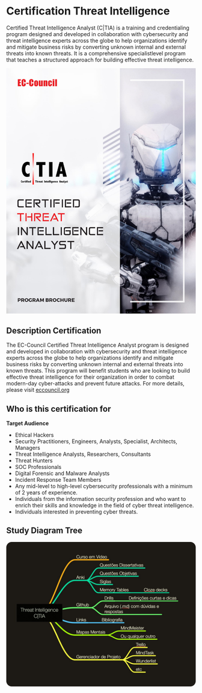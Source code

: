 # Certification Threat Intelligence
Certified Threat Intelligence Analyst (C|TIA) is a training and credentialing program designed and developed in collaboration with cybersecurity and threat intelligence experts across the globe to help organizations identify and mitigate business risks by converting unknown internal and external threats into known threats. It is a comprehensive specialistlevel program that teaches a structured approach for building effective threat intelligence.

![CTIA](/img/CTIA.jpg)

## Description Certification
 The EC-Council Certified Threat Intelligence Analyst program is designed and developed in collaboration with cybersecurity and threat intelligence experts across the globe to help organizations identify and mitigate business risks by converting unknown internal and external threats into known threats. This program will benefit students who are looking to build effective threat intelligence for their organization in order to combat modern-day cyber-attacks and prevent future attacks. For more details, please visit [eccouncil.org](https://www.eccouncil.org/programs/certified-threat-intelligence-analyst-ctia/)
 
 ## Who is this certification for
 
__Target Audience__

* Ethical Hackers
* Security Practitioners, Engineers, Analysts, Specialist, Architects, Managers
* Threat Intelligence Analysts, Researchers, Consultants
* Threat Hunters
* SOC Professionals
* Digital Forensic and Malware Analysts
* Incident Response Team Members
* Any mid-level to high-level cybersecurity professionals with a minimum of 2 years of experience.
* Individuals from the information security profession and who want to enrich their skills and knowledge in the field of cyber threat intelligence.
* Individuals interested in preventing cyber threats.
 
 ## Study Diagram Tree
 
![Study Diagram](/img/study%20diagram.png)
